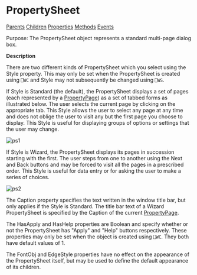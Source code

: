 




<h1 class="heading"><span class="name">PropertySheet</span></h1>

[Parents](../ParentLists/PropertySheet.htm) [Children](../ChildLists/PropertySheet.htm) [Properties](../PropLists/PropertySheet.htm) [Methods](../MethodLists/PropertySheet.htm) [Events](../EventLists/PropertySheet.htm)


Purpose: The PropertySheet object represents a standard multi-page dialog box.


**Description**


There are two different kinds of PropertySheet which you select using the Style property. This may only be set when the PropertySheet is created using `⎕WC` and Style may not subsequently be changed using `⎕WS`.



If Style is Standard (the default), the PropertySheet displays a set of pages (each represented by a [PropertyPage](../a-z/propertypage.md)) as a set of tabbed forms as illustrated below. The user selects the current page by clicking on the appropriate tab. This Style allows the user to select any page at any time and does not oblige the user to visit any but the first page you choose to display. This Style is useful for displaying groups of options or settings that the user may change.


![ps1](../img/ps1.gif)


If Style is Wizard, the PropertySheet displays its pages in succession starting with the first. The user steps from one to another using the Next and Back buttons and may be forced to visit all the pages in a prescribed order. This Style is useful for data entry or for asking the user to make a series of choices.


![ps2](../img/ps2.gif)


The Caption property specifies the text written in the window title bar, but only applies if the Style is Standard. The title bar text of a Wizard PropertySheet is specified by the Caption of the current [PropertyPage](../a-z/propertypage.md).


The HasApply and HasHelp properties are Boolean and specify whether or not the PropertySheet has "Apply" and "Help" buttons respectively. These properties may only be set when the object is created using `⎕WC`. They both have default values of 1.


The FontObj and EdgeStyle properties have no effect on the appearance of the PropertySheet itself, but may be used to define the default appearance of its children.


